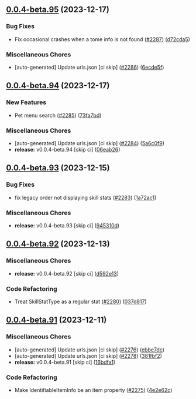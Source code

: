 ## [0.0.4-beta.95](https://github.com/Wynntils/Artemis/compare/v0.0.4-beta.94...v0.0.4-beta.95) (2023-12-17)


### Bug Fixes

* Fix occasional crashes when a tome info is not found ([#2287](https://github.com/Wynntils/Artemis/issues/2287)) ([d72cda5](https://github.com/Wynntils/Artemis/commit/d72cda5e287f65f3236de90cd6114fb838c6f46f))


### Miscellaneous Chores

* [auto-generated] Update urls.json [ci skip] ([#2286](https://github.com/Wynntils/Artemis/issues/2286)) ([6ecde5f](https://github.com/Wynntils/Artemis/commit/6ecde5fa37e97d582561b914f2772f9bd33b092b))

## [0.0.4-beta.94](https://github.com/Wynntils/Artemis/compare/v0.0.4-beta.93...v0.0.4-beta.94) (2023-12-17)


### New Features

* Pet menu search ([#2285](https://github.com/Wynntils/Artemis/issues/2285)) ([73fa7bd](https://github.com/Wynntils/Artemis/commit/73fa7bd607be22fcbf5450126966800fcc15cbc8))


### Miscellaneous Chores

* [auto-generated] Update urls.json [ci skip] ([#2284](https://github.com/Wynntils/Artemis/issues/2284)) ([5a6c0f9](https://github.com/Wynntils/Artemis/commit/5a6c0f961f332c62726d3d4e05b4eac0b8252c00))
* **release:** v0.0.4-beta.94 [skip ci] ([06eab26](https://github.com/Wynntils/Artemis/commit/06eab262192e1f23075c98a4ba43e777f9f9e52c))

## [0.0.4-beta.93](https://github.com/Wynntils/Artemis/compare/v0.0.4-beta.92...v0.0.4-beta.93) (2023-12-15)


### Bug Fixes

* fix legacy order not displaying skill stats ([#2283](https://github.com/Wynntils/Artemis/issues/2283)) ([1a72ac1](https://github.com/Wynntils/Artemis/commit/1a72ac16a455fbc171724cfcee5dd3ea5fbd9bb7))


### Miscellaneous Chores

* **release:** v0.0.4-beta.93 [skip ci] ([945310d](https://github.com/Wynntils/Artemis/commit/945310d7391dd17ab53c3f3b5569010c569197e7))

## [0.0.4-beta.92](https://github.com/Wynntils/Artemis/compare/v0.0.4-beta.91...v0.0.4-beta.92) (2023-12-13)


### Miscellaneous Chores

* **release:** v0.0.4-beta.92 [skip ci] ([d592e13](https://github.com/Wynntils/Artemis/commit/d592e1346f82f8edf1f25f9b86ad23f023b1beaf))


### Code Refactoring

* Treat SkillStatType as a regular stat ([#2280](https://github.com/Wynntils/Artemis/issues/2280)) ([037d817](https://github.com/Wynntils/Artemis/commit/037d8174633d6dab81abc85aba2b5802a6fcf0d0))

## [0.0.4-beta.91](https://github.com/Wynntils/Artemis/compare/v0.0.4-beta.90...v0.0.4-beta.91) (2023-12-11)


### Miscellaneous Chores

* [auto-generated] Update urls.json [ci skip] ([#2276](https://github.com/Wynntils/Artemis/issues/2276)) ([ebbe7dc](https://github.com/Wynntils/Artemis/commit/ebbe7dce594ab238e8fab8d7034de0e4f112542c))
* [auto-generated] Update urls.json [ci skip] ([#2278](https://github.com/Wynntils/Artemis/issues/2278)) ([381fbf2](https://github.com/Wynntils/Artemis/commit/381fbf2b7ecb42c202d5b4b0112b60df5b77a9c3))
* **release:** v0.0.4-beta.91 [skip ci] ([16bdfa1](https://github.com/Wynntils/Artemis/commit/16bdfa16f2aefb40a35f5672868d7c05e1048e12))


### Code Refactoring

* Make IdentifiableItemInfo be an item property ([#2275](https://github.com/Wynntils/Artemis/issues/2275)) ([4e2e62c](https://github.com/Wynntils/Artemis/commit/4e2e62ca4f2e4d686c414105acbdf926fdad66e5))

